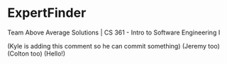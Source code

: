 # ExpertFinder
Team Above Average Solutions | CS 361 - Intro to Software Engineering I

(Kyle is adding this comment so he can commit something)
(Jeremy too)
(Colton too)
(Hello!)
